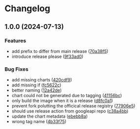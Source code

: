 # Changelog

## 1.0.0 (2024-07-13)


### Features

* add prefix to differ from main release ([70a38f5](https://github.com/iandyh/shibuya/commit/70a38f574ad5593c78d77456b6a83f735d62f3e4))
* introduce release please ([9f33ad0](https://github.com/iandyh/shibuya/commit/9f33ad0c7c22d1063b68fc22f7746e1ce748c86f))


### Bug Fixes

* add missing charts ([420cdf9](https://github.com/iandyh/shibuya/commit/420cdf94fa56d13b7bec7ce12dde20d14c1ffc39))
* add missing if ([fc5622c](https://github.com/iandyh/shibuya/commit/fc5622ca1a59ca3dec356039145bac5f6bf15c9c))
* better naming ([12a42de](https://github.com/iandyh/shibuya/commit/12a42de7e83c3e37f0e44a6fff923a5f59e48cfe))
* chart could not be generated due to tagging ([41156bc](https://github.com/iandyh/shibuya/commit/41156bcdc0af51fb45c866a71ce1a06f0268470e))
* only build the image when it is a release ([d8fc0a1](https://github.com/iandyh/shibuya/commit/d8fc0a1496f591d6c9254460010b28e3187bf5d8))
* prevent fork polutting the officical release registry ([77906e5](https://github.com/iandyh/shibuya/commit/77906e5140365321eb881d7c1edf2db1a94e1ae9))
* should use release action from googleapi repo ([c38a4bb](https://github.com/iandyh/shibuya/commit/c38a4bb2aaeb172a4d1e44296715d950724f5008))
* update the chart metadata ([ebebb8a](https://github.com/iandyh/shibuya/commit/ebebb8a8ebfd47bff109ef53cfea6988694c172b))
* wrong tag name ([4b33f75](https://github.com/iandyh/shibuya/commit/4b33f7506cf2863665052650b3744ec8505adf1e))
